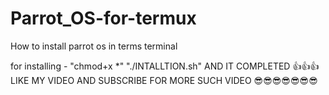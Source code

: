 # Parrot_OS-for-termux
How to install parrot os in terms terminal

for installing - 
"chmod+x *" 
"./INTALLTION.sh"
AND IT COMPLETED 👍👍👍
LIKE MY VIDEO
AND SUBSCRIBE FOR MORE SUCH VIDEO
😎😎😎😎😎😎😎
